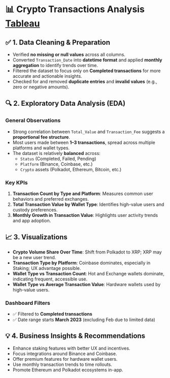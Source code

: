 
# 📊 Crypto Transactions Analysis [Tableau](https://public.tableau.com/app/profile/douglas.chia/viz/CryptoTxsAnalysis/Dashboard1)

## ✅ 1. Data Cleaning & Preparation
- Verified **no missing or null values** across all columns.
- Converted `Transaction_Date` into **datetime format** and applied **monthly aggregation** to identify trends over time.
- Filtered the dataset to focus only on **Completed transactions** for more accurate and actionable insights.
- Checked for and removed **duplicate entries** and **invalid values** (e.g., zero or negative amounts).

## 🔍 2. Exploratory Data Analysis (EDA)

### General Observations
- Strong correlation between `Total_Value` and `Transaction_Fee` suggests a **proportional fee structure**.
- Most users made between **1–3 transactions**, spread across multiple platforms and wallet types.
- The dataset is relatively **balanced** across:
  - `Status` (Completed, Failed, Pending)
  - `Platform` (Binance, Coinbase, etc.)
  - `Crypto` assets (Polkadot, Ethereum, Bitcoin, etc.)

### Key KPIs
1. **Transaction Count by Type and Platform**: Measures common user behaviors and preferred exchanges.
2. **Total Transaction Value by Wallet Type**: Identifies high-value users and custody preferences.
3. **Monthly Growth in Transaction Value**: Highlights user activity trends and app adoption.

## 📈 3. Visualizations
- **Crypto Volume Share Over Time**: Shift from Polkadot to XRP; XRP may be a new user trend.
- **Transaction Type by Platform**: Coinbase dominates, especially in Staking; UX advantage possible.
- **Wallet Type vs Transaction Count**: Hot and Exchange wallets dominate, indicating frequent, accessible use.
- **Wallet Type vs Average Transaction Value**: Hardware wallets used by high-value users.

### Dashboard Filters
- ✅ Filtered to **Completed transactions**
- ✅ Date range starts **March 2023** (excluding Feb due to limited data)

## 💡 4. Business Insights & Recommendations
- Enhance staking features with better UX and incentives.
- Focus integrations around Binance and Coinbase.
- Offer premium features for hardware wallet users.
- Use monthly transaction trends to time rollouts.
- Promote Ethereum and Polkadot ecosystems in-app.
